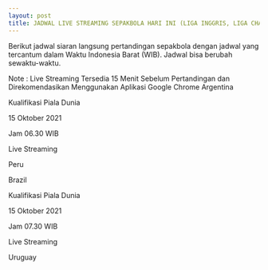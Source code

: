 ```yaml
---
layout: post
title: JADWAL LIVE STREAMING SEPAKBOLA HARI INI (LIGA INGGRIS, LIGA CHAMPIONS, LIGA SPANYOL, LIGA ITALIA, LIGA 1 & LAINNYA)
---
```


Berikut jadwal siaran langsung pertandingan sepakbola dengan jadwal yang tercantum dalam Waktu Indonesia Barat (WIB). Jadwal bisa berubah sewaktu-waktu.

Note : Live Streaming Tersedia 15 Menit Sebelum Pertandingan dan Direkomendasikan Menggunakan Aplikasi Google Chrome
Argentina




Kualifikasi Piala Dunia

15 Oktober 2021

Jam 06.30 WIB

Live Streaming

Peru






Brazil




Kualifikasi Piala Dunia

15 Oktober 2021

Jam 07.30 WIB

Live Streaming

Uruguay








